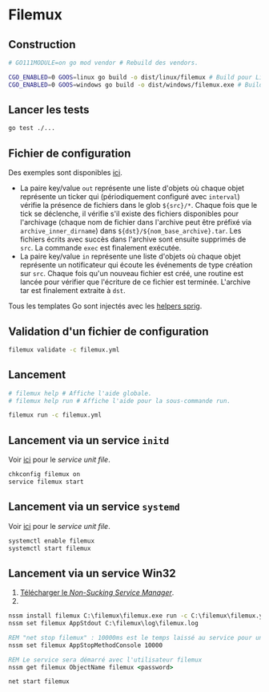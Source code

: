 # Filemux

## Construction

```bash
# GO111MODULE=on go mod vendor # Rebuild des vendors.

CGO_ENABLED=0 GOOS=linux go build -o dist/linux/filemux # Build pour Linux.
CGO_ENABLED=0 GOOS=windows go build -o dist/windows/filemux.exe # Build pour Windows.
```

## Lancer les tests

```bash
go test ./...
```

## Fichier de configuration

Des exemples sont disponibles [ici](samples/etc/filemux).

- La paire key/value `out` représente une liste d'objets où chaque objet représente un ticker qui (périodiquement configuré avec `interval`) vérifie la présence de fichiers dans le glob `${src}/*`. Chaque fois que le tick se déclenche, il vérifie s'il existe des fichiers disponibles pour l'archivage (chaque nom de fichier dans l'archive peut être préfixé via `archive_inner_dirname`) dans `${dst}/${nom_base_archive}.tar`. Les fichiers écrits avec succès dans l'archive sont ensuite supprimés de `src`. La commande `exec` est finalement exécutée.
- La paire key/value `in` représente une liste d'objets où chaque objet représente un notificateur qui écoute les événements de type création sur `src`. Chaque fois qu'un nouveau fichier est créé, une routine est lancée pour vérifier que l'écriture de ce fichier est terminée. L'archive tar est finalement extraite à `dst`.

Tous les templates Go sont injectés avec les [helpers sprig](http://masterminds.github.io/sprig).

## Validation d'un fichier de configuration

```bash
filemux validate -c filemux.yml
```

## Lancement

```bash
# filemux help # Affiche l'aide globale.
# filemux help run # Affiche l'aide pour la sous-commande run.

filemux run -c filemux.yml
```

## Lancement via un service `initd`

Voir [ici](samples/etc/init.d/filemux) pour le *service unit file*.

```bash
chkconfig filemux on
service filemux start
```

## Lancement via un service `systemd`

Voir [ici](samples/etc/systemd/system/filemux.service) pour le *service unit file*.

```bash
systemctl enable filemux
systemctl start filemux
```

## Lancement via un service Win32 

1. [Télécharger le *Non-Sucking Service Manager*](https://nssm.cc/download).
2.
```cmd
nssm install filemux C:\filemux\filemux.exe run -c C:\filemux\filemux.yml
nssm set filemux AppStdout C:\filemux\log\filemux.log

REM "net stop filemux" : 10000ms est le temps laissé au service pour un arrêt en douceur avant l'appel de TerminateProcess().
nssm set filemux AppStopMethodConsole 10000 

REM Le service sera démarré avec l'utilisateur filemux
nssm get filemux ObjectName filemux <password>

net start filemux
```
